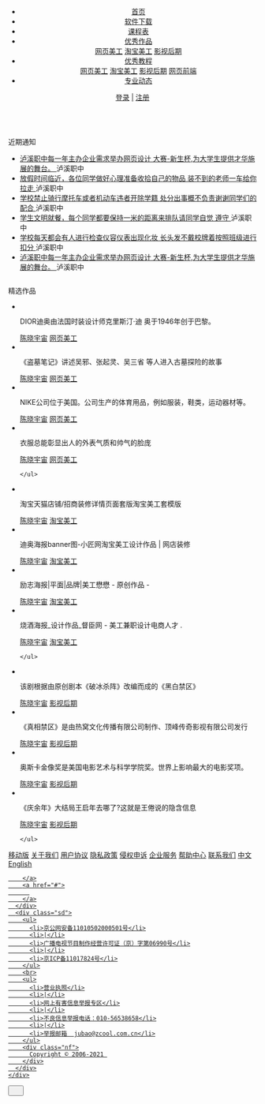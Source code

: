 <!DOCTYPE html>
<html lang="en">

<head>
  <meta charset="UTF-8">
  <meta name="viewport" content="width=device-width, initial-scale=1.0">
  <title>陈晓宇宙</title>
  <link rel="stylesheet" href="css/index.css">
  <link rel="stylesheet" href="css/swi.css">
</head>

<body>
  <!-- 导航栏 -->
  <nav>
    <header>
      <a href="#" class="logo">
        <img src="img/logo.png" alt="">
      </a>
      <ul class="op">
        <li><a href="./index.html">首页</a></li>
        <li><a href="./下载页面.html">软件下载</a></li>
        <li><a href="课程表.html">课程表</a></li>
        <li class="sige"><a href="优秀作品.html">优秀作品</a>
          <div class="xf">
               <a href="#">网页美工</a>
               <a href="#">淘宝美工</a>
               <a href="#">影视后期</a>
          </div>
        </li>
        <li class="sange"><a href="./优秀教程.html">优秀教程</a>
          <div class="xf">
            <a href="#">网页美工</a>
            <a href="#">淘宝美工</a>
            <a href="#">影视后期</a>
            <a href="#">网页前端</a>
       </div>
        </li>
        <li><a href="专业动态.html">专业动态</a></li>
      </ul>
      <div class="dl">
        <a href="#" class="ss">登录</a>
        <a href="#">|</a>
        <a href="#">注册</a>
      </div>
    </header>
  </nav>
  <!-- 导航栏结束 -->
  <!-- banner -->
  <div class="banner">
    <!-- Swiper -->
    <div class="swiper-container">
      <div class="swiper-wrapper">
        <div class="swiper-slide">
          <img src="img/男装banner.jpg" alt="">
        </div>
        <div class="swiper-slide">
          <img src="img/鞋子3.jpg" alt="">
        </div>
        <div class="swiper-slide">
          <img src="img/香水banner.jpg" alt="">
        </div>
      </div>
      <!-- Add Arrows -->
      <div class="swiper-button-next"></div>
      <div class="swiper-button-prev"></div>
    </div>
  </div>
  <!-- banne结束 -->
  <!-- 近期通知 -->
  <div class="tz">
    <div class="bt">
      <img src="img/椭圆.png" alt="">
      <p>近期通知</p>
    </div>
    <ul class="cc">
      <li><a href="#">
          泸溪职中每一年主办企业需求举办网页设计
           大赛-新生杯,为大学生提供才华施展的舞台。
        </a>泸溪职中</li>
      <li><a href="#">
          放假时间临近，各位同学做好心理准备收拾自己的物品
          装不到的老师一车给你拉走
        </a>泸溪职中</li>
      <li><a href="#">
          学校禁止骑行摩托车或者机动车违者开除学籍
          处分出事概不负责谢谢同学们的配合
        </a>泸溪职中</li>
      <li><a href="#">
        学生文明就餐，每个同学都要保持一米的距离来排队请同学自觉
        遵守
        </a>泸溪职中</li>
      <li><a href="#">
        学校每天都会有人进行检查仪容仪表出现化妆
        长头发不戴校牌着按照班级进行扣分
        </a>泸溪职中</li>
      <li><a href="#">
        泸溪职中每一年主办企业需求举办网页设计
        大赛-新生杯,为大学生提供才华施展的舞台。
        </a>泸溪职中</li>
    </ul>
  </div>
  <!-- 精选作品 -->
  <div class="tz-1">
    <div class="bt">
      <img src="img/椭圆.png" alt="">
      <p>精选作品</p>
    </div>
  </div>
 
  <div class="zp">
    <ul class="zp-1">
       <li>
         <a href="#">
           <img src="img/香水banner.jpg" alt="">
         </a>
         <p>DIOR迪奥由法国时装设计师克里斯汀·迪
          奥于1946年创于巴黎。</p>
        <div class="zz">
            <a href="">陈晓宇宙</a>
            <a href="">网页美工</a>
          </div>
       </li>
       <li>
        <a href="#">
          <img src="img/影视.jpg" alt="">
        </a>
        <p>《盗墓笔记》讲述吴邪、张起灵、吴三省
          等人进入古墓探险的故事</p>
       <div class="zz">
           <a href="">陈晓宇宙</a>
           <a href="">网页美工</a>
         </div>
      </li>
      <li>
        <a href="#">
          <img src="img/鞋子3.jpg" alt="">
        </a>
        <p>NIKE公司位于美国。公司生产的体育用品，例如服装，鞋类，运动器材等。</p>
       <div class="zz">
           <a href="">陈晓宇宙</a>
           <a href="">网页美工</a>
         </div>
      </li>
      <li>
        <a href="#">
          <img src="img/男装banner.jpg" alt="">
        </a>
        <p>衣服总能彰显出人的外表气质和帅气的脸庞</p>
       <div class="zz">
           <a href="">陈晓宇宙</a>
           <a href="">网页美工</a>
         </div>
      </li>
      
    </ul>
  </div>
  <div class="zp">
    <ul class="zp-1">
       <li>
         <a href="#">
           <img src="img/美工-1.jpg" alt="">
         </a>
         <p>淘宝天猫店铺/招商装修详情页面套版淘宝美工套模版</p>
        <div class="zz">
            <a href="">陈晓宇宙</a>
            <a href="">淘宝美工</a>
          </div>
       </li>
       <li>
        <a href="#">
          <img src="img/美工-3.jpg" alt="">
        </a>
        <p>迪奥海报banner图-小匠网淘宝美工设计作品 | 网店装修</p>
       <div class="zz">
           <a href="">陈晓宇宙</a>
           <a href="">淘宝美工</a>
         </div>
      </li>
      <li>
        <a href="#">
          <img src="img/美工-2.jpg" alt="">
        </a>
        <p>励志海报|平面|品牌|美工懋懋 - 原创作品 - </p>
       <div class="zz">
           <a href="">陈晓宇宙</a>
           <a href="">淘宝美工</a>
         </div>
      </li>
      <li>
        <a href="#">
          <img src="img/美工-4.jpg" alt="">
        </a>
        <p>烧酒海报_设计作品_督臣网 - 美工兼职设计电商人才 .</p>
       <div class="zz">
           <a href="">陈晓宇宙</a>
           <a href="">淘宝美工</a>
         </div>
      </li>
      
    </ul>
  </div>
  <div class="zp">
    <ul class="zp-1">
       <li>
         <a href="#">
           <img src="img/书.jpg" alt="">
         </a>
         <p>该剧根据由原创剧本《破冰杀阵》改编而成的《黑白禁区》</p>
        <div class="zz">
            <a href="">陈晓宇宙</a>
            <a href="">影视后期</a>
          </div>
       </li>
       <li>
        <a href="#">
          <img src="img/真相.jpg" alt="">
        </a>
        <p>《真相禁区》是由热窝文化传播有限公司制作、顶峰传奇影视有限公司发行</p>
       <div class="zz">
           <a href="">陈晓宇宙</a>
           <a href="">影视后期</a>
         </div>
      </li>
      <li>
        <a href="#">
          <img src="img/哥斯拉.jpg" alt="">
        </a>
        <p>奥斯卡金像奖是美国电影艺术与科学学院奖。世界上影响最大的电影奖项。</p>
       <div class="zz">
           <a href="">陈晓宇宙</a>
           <a href="">影视后期</a>
         </div>
      </li>
      <li>
        <a href="#">
          <img src="img/庆余年.jpg" alt="">
        </a>
        <p>《庆余年》大结局王启年去哪了?这就是王倦说的隐含信息</p>
       <div class="zz">
           <a href="">陈晓宇宙</a>
           <a href="">影视后期</a>
         </div>
      </li>
      
    </ul>
  </div>
  <!-- 结束 -->
  
  <!-- 尾页 -->
  <div class="end">
    <div class="cxy">
      <div class="sh">
        <a href="#">移动版</a>
        <a href="#">关于我们</a>
        <a href="#">用户协议</a>
        <a href="#">隐私政策</a>
        <a href="#">侵权申诉</a>
        <a href="#">企业服务</a>
        <a href="#">帮助中心</a>
        <a href="#">联系我们</a>
        <a href="#">中文</a>
        <a href="#">English</a>
        <a href="#">
          
        </a>
        <a href="#">
          
        </a>
      </div>
      <div class="sd">
        <ul>
          <li>京公网安备11010502000501号</li>
          <li>|</li>
          <li>广播电视节目制作经营许可证（京）字第06990号</li>
          <li>|</li>
          <li>京ICP备11017824号</li>
        </ul>
        <br>
        <ul>
          <li>营业执照</li>
          <li>|</li>
          <li>网上有害信息举报专区</li>
          <li>|</li>
          <li>不良信息举报电话：010-56538658</li>
          <li>|</li>
          <li>举报邮箱  jubao@zcool.com.cn</li>
        </ul>
        <div class="nf">
          Copyright © 2006-2021 
        </div>
      </div>
    </div>
  </div>
  <button onclick="topFunction()" id="myBtn" title="回顶部">
  <img src="img/返回顶部.png" style="width: 15px; " alt=""></button>
</body>
<script src="js/sw.js"></script>
<script>
  var swiper = new Swiper('.swiper-container', {
    speed: 2000,
    navigation: {
      nextEl: '.swiper-button-next',
      prevEl: '.swiper-button-prev',
    },
  });

     // 当网页向下滑动 20px 出现"返回顶部" 按钮
window.onscroll = function() {scrollFunction()};
 
 function scrollFunction() {console.log(121);
     if (document.body.scrollTop > 1500 || document.documentElement.scrollTop > 2000) {
         document.getElementById("myBtn").style.display = "block";
     } else {
         document.getElementById("myBtn").style.display = "none";
     }
 }
  
 // 点击按钮，返回顶部
 function topFunction() {
     document.body.scrollTop = 0;
     document.documentElement.scrollTop = 0;
 }
</script>

</html>
